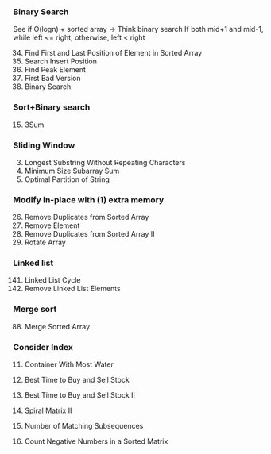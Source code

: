 ### Binary Search
See if O(logn) + sorted array -> Think binary search
If both mid+1 and mid-1, while left <= right; otherwise, left < right

34. Find First and Last Position of Element in Sorted Array
35. Search Insert Position
162. Find Peak Element
278. First Bad Version
704. Binary Search


### Sort+Binary search
15. 3Sum


### Sliding Window
3. Longest Substring Without Repeating Characters
209. Minimum Size Subarray Sum
2405. Optimal Partition of String


### Modify in-place with (1) extra memory
26. Remove Duplicates from Sorted Array
27. Remove Element
80. Remove Duplicates from Sorted Array II
189. Rotate Array

### Linked list
141. Linked List Cycle
203. Remove Linked List Elements

### Merge sort
88. Merge Sorted Array

### Consider Index 
11. Container With Most Water
121. Best Time to Buy and Sell Stock
122. Best Time to Buy and Sell Stock II






59. Spiral Matrix II
792. Number of Matching Subsequences
1351. Count Negative Numbers in a Sorted Matrix